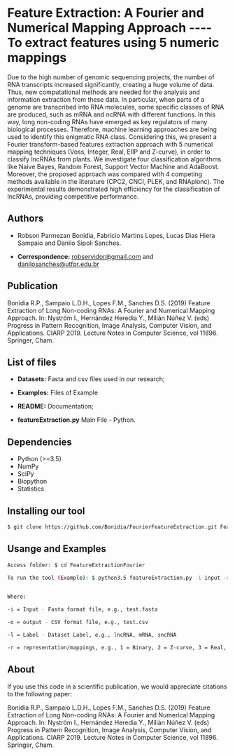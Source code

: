 # Feature Extraction: A Fourier and Numerical Mapping Approach ---- To extract features using 5 numeric mappings

Due to the high number of genomic sequencing projects, the number of RNA transcripts increased significantly, creating a huge volume of data. Thus, new computational methods are needed for the analysis and information extraction from these data. In particular, when parts of a genome are transcribed into RNA molecules, some specific classes of RNA are produced, such as mRNA and ncRNA with different functions. In this way, long non-coding RNAs have emerged as key regulators of many biological processes. Therefore, machine learning approaches are being used to identify this enigmatic RNA class. Considering this, we present a Fourier transform-based features extraction approach with 5 numerical mapping techniques (Voss, Integer, Real, EIIP and Z-curve), in order to classify lncRNAs from plants. We investigate four classification algorithms like Naive Bayes, Random Forest, Support Vector Machine and AdaBoost. Moreover, the proposed approach was compared with 4 competing methods available in the literature (CPC2, CNCI, PLEK, and RNAplonc). The experimental results demonstrated high efficiency for the classification of lncRNAs, providing competitive performance.


## Authors

* Robson Parmezan Bonidia, Fabrício Martins Lopes, Lucas Dias Hiera Sampaio and Danilo Sipoli Sanches.

* **Correspondence:** robservidor@gmail.com and danilosanches@utfpr.edu.br


## Publication

Bonidia R.P., Sampaio L.D.H., Lopes F.M., Sanches D.S. (2019) Feature Extraction of Long Non-coding RNAs: A Fourier and Numerical Mapping Approach. In: Nyström I., Hernández Heredia Y., Milián Núñez V. (eds) Progress in Pattern Recognition, Image Analysis, Computer Vision, and Applications. CIARP 2019. Lecture Notes in Computer Science, vol 11896. Springer, Cham.


## List of files

 - **Datasets:** Fasta and csv files used in our research;

 - **Examples:** Files of Example

 - **README:** Documentation;

 - **featureExtraction.py** Main File - Python.


## Dependencies

- Python (>=3.5)
- NumPy 
- SciPy
- Biopython
- Statistics


## Installing our tool

```sh
$ git clone https://github.com/Bonidia/FourierFeatureExtraction.git FeatureExtractionFourier
```

## Usange and Examples


```sh
Access folder: $ cd FeatureExtractionFourier
 
To run the tool (Example): $ python3.5 featureExtraction.py -i input -o output -l mRNA -r 2


Where:

-i = Input - Fasta format file, e.g., test.fasta

-o = output - CSV format file, e.g., test.csv

-l = Label - Dataset Label, e.g., lncRNA, mRNA, sncRNA

-r = representation/mappings, e.g., 1 = Binary, 2 = Z-curve, 3 = Real, 4 = Integer, 5 = EIIP.
```

## About

If you use this code in a scientific publication, we would appreciate citations to the following paper:

Bonidia R.P., Sampaio L.D.H., Lopes F.M., Sanches D.S. (2019) Feature Extraction of Long Non-coding RNAs: A Fourier and Numerical Mapping Approach. In: Nyström I., Hernández Heredia Y., Milián Núñez V. (eds) Progress in Pattern Recognition, Image Analysis, Computer Vision, and Applications. CIARP 2019. Lecture Notes in Computer Science, vol 11896. Springer, Cham.

